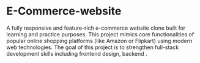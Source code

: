 # E-Commerce-website
A fully responsive and feature-rich e-commerce website clone built for learning and practice purposes. This project mimics core functionalities of popular online shopping platforms (like Amazon or Flipkart) using modern web technologies.  The goal of this project is to strengthen full-stack development skills including frontend design, backend .
